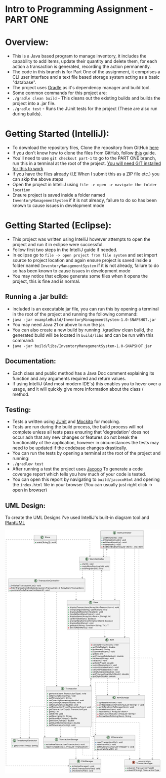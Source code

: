 # Intro to Programming Assignment - PART ONE

# Overview:
- This is a Java based program to manage inventory, it includes the capability to add items, update their quantity and delete them, for each action a transaction is generated, recording the action permanently.
- The code in this branch is for Part One of the assignment, it comprises a CLI user interface and a text file
  based storage system acting as a basic "database".
- The project uses [Gradle](https://gradle.org/) as it's dependency manager and build tool.
- Some common commands for this project are:
- ```./gradle clean build``` - This cleans out the existing builds and builds the project into a .jar file.
- ```./gradle test``` - Runs the JUnit tests for the project (These are also run during builds).

# Getting Started (IntelliJ):

- To download the repository files, Clone the repository from GitHub [here](https://github.com/0xKona/I2PAssignmentv2)
- If you don't know how to clone the files from GitHub, follow [this](https://docs.github.com/en/repositories/creating-and-managing-repositories/cloning-a-repository) guide.
- You'll need to use `git checkout part-1` to go to the PART ONE branch, run this in a terminal at the root of the project. [You will need GIT installed for this to work](https://git-scm.com/book/en/v2/Getting-Started-Installing-Git)
- If you have the files already (I.E When I submit this as a ZIP file etc.) you can skip the above steps
- Open the project in IntelliJ using `file -> open -> navigate the folder location`
- Ensure project is saved inside a folder named `InventoryManagementSystem` if it is not already, failure to do so has been known to cause issues in development mode


# Getting Started (Eclipse):

- This project was written using IntelliJ however attempts to open the project and run it in eclipse were successful.
- Follow first two steps in the IntelliJ guide if needed.
- In eclipse go to `file -> open project from file system`  and set import source to project location and again ensure project is saved inside a folder named `InventoryManagementSystem` if it is not already, failure to do so has been known to cause issues in development mode
- You may notice that eclipse generate some files when it opens the project, this is fine and is normal.




## Running a .jar build:

- Included is an executable jar file, you can run this by opening a terminal in the root of the project and running the following command:
- ```java -jar exampleBuild/InventoryManagementSystem-1.0-SNAPSHOT.jar```
- You may need Java 21 or above to run the jar.
- You can also create a new build by running ./gradlew clean build, the generated build will be located in `build/libs` and can be run with this command:
- ```java -jar build/libs/InventoryManagementSystem-1.0-SNAPSHOT.jar```

## Documentation:
- Each class and public method has a Java Doc comment explaining its function and any arguments required and return values.
- If using IntelliJ (And most modern IDE's) this enables you to hover over a usage, and it will quickly give more information about the class / method.

## Testing:
- Tests a written using [JUnit](https://junit.org/junit5/) and [Mockito](https://site.mockito.org/) for mocking.
- Tests are run during the build process, the build process will not complete unless all tests pass ensuring that 'degredation' does not occur adn that any new changes or features do not break the functionality of the application, however in circumstances the tests may need to be updated if the codebase changes drastically.
- You can run the tests by opening a terminal at the root of the project and running:
- ```./gradlew test```
- After running a test the project uses [Jacoco](https://github.com/jacoco/jacoco) To generate a code coverage report which tells you how much of your code is tested.
- You can open this report by navigating to `build/jacocoHtml` and opening the `index.html` file in your browser (You can usually just right click -> open in browser)

## UML Design:

To create the UML Designs i've used IntelliJ's built-in diagram tool and [PlantUML](https://www.plantuml.com/plantuml/uml/SyfFKj2rKt3CoKnELR1Io4ZDoSa700003)

![UML Diagram](UML-Diagrams/UML-Diagram.png)